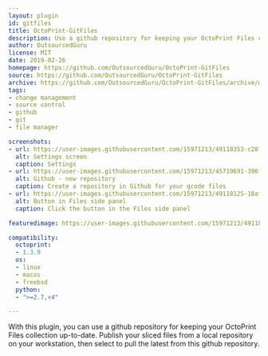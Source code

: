 ```yaml
---
layout: plugin
id: gitfiles
title: OctoPrint-GitFiles
description: Use a github repository for keeping your OctoPrint Files collection up-to-date.
author: OutsourcedGuru
license: MIT
date: 2019-02-26
homepage: https://github.com/OutsourcedGuru/OctoPrint-GitFiles
source: https://github.com/OutsourcedGuru/OctoPrint-GitFiles
archive: https://github.com/OutsourcedGuru/OctoPrint-GitFiles/archive/master.zip
tags:
- change management
- source control
- github
- git
- file manager

screenshots:
- url: https://user-images.githubusercontent.com/15971213/49118353-c28f1180-f258-11e8-8c3a-612dad2ad2e1.png
  alt: Settings screen
  caption: Settings
- url: https://user-images.githubusercontent.com/15971213/45719691-396fa600-bb56-11e8-9e71-d0d51c58ce4a.png
  alt: Github - new repository
  caption: Create a repository in Github for your gcode files
- url: https://user-images.githubusercontent.com/15971213/49118125-18af8500-f258-11e8-8e80-5eed2abf3dfa.png
  alt: Button in Files side panel
  caption: Click the button in the Files side panel

featuredimage: https://user-images.githubusercontent.com/15971213/49118353-c28f1180-f258-11e8-8c3a-612dad2ad2e1.png

compatibility:
  octoprint:
  - 1.3.9
  os:
  - linux
  - macos
  - freebsd
  python:
  - ">=2.7,<4"

---
```


With this plugin, you can use a github repository for keeping your OctoPrint Files collection up-to-date. Publish your sliced files from a local repository on your workstation, then select to pull the latest from this github repository.